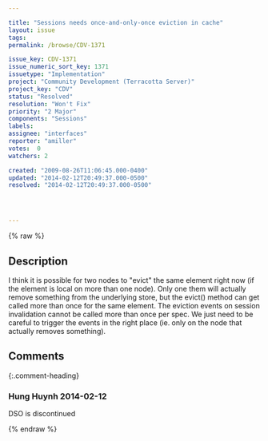 ```yaml
---

title: "Sessions needs once-and-only-once eviction in cache"
layout: issue
tags: 
permalink: /browse/CDV-1371

issue_key: CDV-1371
issue_numeric_sort_key: 1371
issuetype: "Implementation"
project: "Community Development (Terracotta Server)"
project_key: "CDV"
status: "Resolved"
resolution: "Won't Fix"
priority: "2 Major"
components: "Sessions"
labels: 
assignee: "interfaces"
reporter: "amiller"
votes:  0
watchers: 2

created: "2009-08-26T11:06:45.000-0400"
updated: "2014-02-12T20:49:37.000-0500"
resolved: "2014-02-12T20:49:37.000-0500"




---
```


{% raw %}

## Description

<div markdown="1" class="description">

I think it is possible for two nodes to "evict" the same element right now (if the element is local on more than one node). Only one them will actually remove something from the underlying store, but the evict() method can get called more than once for the same element. The eviction events on session invalidation cannot be called more than once per spec. We just need to be careful to trigger the events in the right place (ie. only on the node that actually removes something).

</div>

## Comments


{:.comment-heading}
### **Hung Huynh** <span class="date">2014-02-12</span>

<div markdown="1" class="comment">

DSO is discontinued

</div>



{% endraw %}
